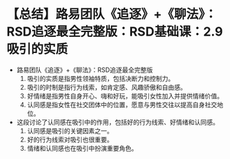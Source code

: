# 【总结】路易团队《追逐》+《聊法》：RSD追逐最全完整版：RSD基础课：2.9吸引的实质

-   路易团队《追逐》+《聊法》：RSD追逐最全完整版
    1.  吸引的实质是指男性领袖特质，包括决断力和控制力。
    2.  吸引的时制是指行为线索，如肯定感、风趣骄傲和自由感。
    3.  好情绪是指男性自身开心、嗨和好玩，能吸引女性加入并提供情绪价值。
    4.  认同感是指女性在社交团体中的位置，愿意与男性交往以提高自身社交地位。
-   这段讨论了认同感在吸引中的作用，包括好的行为线索、好情绪和认同感。
    1.  认同感是吸引的关键因素之一。
    2.  好的行为线索对吸引也很重要。
    3.  情绪和认同感也在吸引中扮演重要角色。